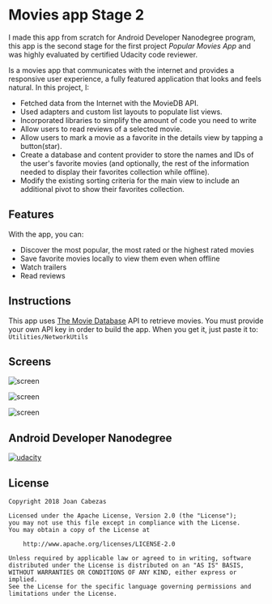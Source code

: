 # Movies app Stage 2
I made this app from scratch for Android Developer Nanodegree program, this app is the second stage for the first project *Popular Movies App* and was  highly evaluated by certified Udacity code reviewer.

Is a movies app that communicates with the internet and provides a responsive user
experience, a fully featured application that looks and feels natural. In this project, I:
* Fetched data from the Internet with the MovieDB API. 
* Used adapters and custom list layouts to populate list views. 
* Incorporated libraries to simplify the amount of code you need to write 
* Allow users to read reviews of a selected movie.
* Allow users to mark a movie as a favorite in the details view by tapping a button(star).
* Create a database and content provider to store the names and IDs of the user's favorite movies
(and optionally, the rest of the information needed to display their favorites collection while
offline).
* Modify the existing sorting criteria for the main view to include an additional pivot to show their
favorites collection.


## Features

With the app, you can:
* Discover the most popular, the most rated or the highest rated movies
* Save favorite movies locally to view them even when offline
* Watch trailers
* Read reviews

## Instructions

This app uses [The Movie Database](https://www.themoviedb.org/documentation/api) API to retrieve movies.
You must provide your own API key in order to build the app. When you get it, just paste it to: 
    ```
    Utilities/NetworkUtils  
    ```
 
## Screens

![screen](../master/images/phone_main.png) 

![screen](../master/images/phone_detail.png)

![screen](../master/images/tablet_detail_port.png)
   
## Android Developer Nanodegree
[![udacity][1]][2]

[1]: ../master/images/logo.png
[2]: https://www.udacity.com/course/android-developer-nanodegree--nd801

## License

    Copyright 2018 Joan Cabezas

    Licensed under the Apache License, Version 2.0 (the "License");
    you may not use this file except in compliance with the License.
    You may obtain a copy of the License at

        http://www.apache.org/licenses/LICENSE-2.0

    Unless required by applicable law or agreed to in writing, software
    distributed under the License is distributed on an "AS IS" BASIS,
    WITHOUT WARRANTIES OR CONDITIONS OF ANY KIND, either express or implied.
    See the License for the specific language governing permissions and
    limitations under the License.
